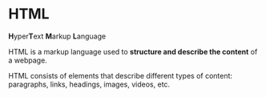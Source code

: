 # HTML

**H**yper**T**ext **M**arkup **L**anguage

HTML is a markup language used to **structure and describe the content** of a webpage.

HTML consists of elements that describe different types of content: paragraphs, links, headings, images, videos, etc.